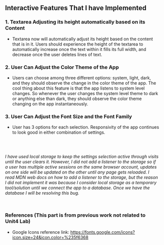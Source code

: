 ## Interactive Features That I have Implemented

### 1. Textarea Adjusting its height automatically based on its Content

- Textarea now will automatically adjust its height based on the content that is in it. Users should experience the height of the textarea to automatically increase once the text within it fills its full width, and decrease once the user deletes lines of text.

### 2. User Can Adjust the Color Theme of the App

- Users can choose among three different options: system, light, dark, and they should observe the change in the color theme of the app. The cool thing about this feature is that the app listens to system level changes. So whenever the user changes the system level theme to dark or anything else than dark, they should observe the color theme changing on the app instantaneously.

### 3. User Can Adjust the Font Size and the Font Family

- User has 3 options for each selection. Responsivity of the app continues to look good in either combination of settings.

<br/><br/>

_I have used local storage to keep the settings selection active through visits until the user clears it. However, I did not add a listener to the storage so if a user has multiple active sessions on the same browser account, updates on one side will be updated on the other until any page gets reloaded. I read MDN web docs on how to add a listener to the storage, but the reason I did not implement it was because I consider local storage as a temporary tool/solution until we connect the app to a database. Once we have the database I will be resolving this bug._

<br/>

### References (This part is from previous work not related to Unit4 Lab)

- Google Icons reference link: https://fonts.google.com/icons?icon.size=24&icon.color=%235f6368
